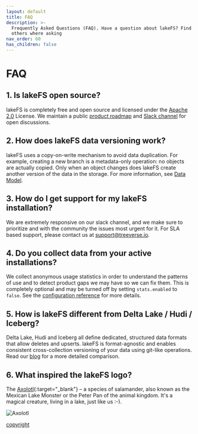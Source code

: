 ```yaml
---
layout: default
title: FAQ
description: >-
  Frequently Asked Questions (FAQ). Have a question about lakeFS? Find our what
  others where asking
nav_order: 60
has_children: false
---
```


# FAQ

## 1. Is lakeFS open source?

lakeFS is completely free and open source and licensed under the [Apache 2.0](https://www.apache.org/licenses/LICENSE-2.0) License. We maintain a public [product roadmap](https://docs.lakefs.io/understand/roadmap.html) and [Slack channel](https://lakefs.io/slack) for open discussions.

## 2. How does lakeFS data versioning work?

lakeFS uses a copy-on-write mechanism to avoid data duplication. For example, creating a new branch is a metadata-only operation: no objects are actually copied. Only when an object changes does lakeFS create another version of the data in the storage. For more information, see [Data Model](https://docs.lakefs.io/understand/data-model.html).

## 3. How do I get support for my lakeFS installation?

We are extremely responsive on our slack channel, and we make sure to prioritize and with the community the issues most urgent for it. For SLA based support, please contact us at [support@treeverse.io](mailto:support@treeverse.io).

## 4. Do you collect data from your active installations?

We collect anonymous usage statistics in order to understand the patterns of use and to detect product gaps we may have so we can fix them. This is completely optional and may be turned off by setting `stats.enabled` to `false`. See the [configuration reference](https://github.com/treeverse/lakeFS/tree/edb733eaf01e4b78c3896e621a40cc0756aa3e41/docs/reference/configuration.md#reference) for more details.

## 5. How is lakeFS different from Delta Lake / Hudi / Iceberg?

Delta Lake, Hudi and Iceberg all define dedicated, structured data formats that allow deletes and upserts. lakeFS is format-agnostic and enables consistent cross-collection versioning of your data using git-like operations. Read our [blog](https://lakefs.io/hudi-iceberg-and-delta-lake-data-lake-table-formats-compared/) for a more detailed comparison.

## 6. What inspired the lakeFS logo?

The [Axolotl](https://en.wikipedia.org/wiki/Axolotl){:target="\_blank"} – a species of salamander, also known as the Mexican Lake Monster or the Peter Pan of the animal kingdom. It's a magical creature, living in a lake, just like us :-\).

![Axolotl](https://upload.wikimedia.org/wikipedia/commons/f/f6/AxolotlBE.jpg)

 [copyright](https://en.wikipedia.org/wiki/Axolotl#/media/File:AxolotlBE.jpg)

